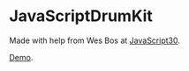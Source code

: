 # JavaScriptDrumKit

Made with help from Wes Bos at [JavaScript30](https://javascript30.com).

[Demo](https://dannycallaghan.github.io/JavaScriptDrumKit/index.html).
